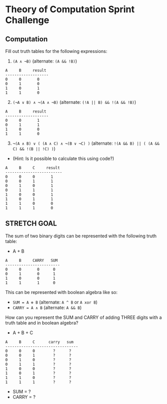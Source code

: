 # Theory of Computation Sprint Challenge

## Computation

Fill out truth tables for the following expressions:

1. `(A ∧ ¬B)`   (alternate: `(A && !B)`)
```
A     B     result
-------------------
0     0       0
0     1       0
1     0       1
1     1       0
```

2. `(¬A ∨ B) ∧ ¬(A ∧ ¬B)`   (alternate: `(!A || B) && !(A && !B)`)
```
A     B     result
-------------------
0     0       1
0     1       1
1     0       0
1     1       0
```

3. `¬(A ∧ B) ∨ ( (A ∧ C) ∧ ¬(B ∨ ¬C) )`   (alternate: `!(A && B) || ( (A && C) && !(B || !C) )`)
  * (Hint: Is it possible to calculate this using code?)
```
A     B     C     result
-------------------------
0     0     0       1
0     0     1       1
0     1     0       1
0     1     1       1
1     0     0       1
1     0     1       1
1     1     0       0
1     1     1       0
```

## STRETCH GOAL

The sum of two binary digits can be represented with the following truth table:

* A + B
```
A     B     CARRY   SUM
------------------------
0     0       0      0
0     1       0      1
1     0       0      1
1     1       1      0
```
This can be represented with boolean algebra like so:

* `SUM = A ⊕ B`  (alternate: `A ^ B` or `A xor B`)
* `CARRY = A ∧ B`  (alternate: `A && B`)


How can you represent the SUM and CARRY of adding THREE digits with a truth table and in boolean algebra?

* A + B + C
```
A     B     C      carry   sum
--------------------------------
0     0     0        ?      ?
0     0     1        ?      ?
0     1     0        ?      ?
0     1     1        ?      ?
1     0     0        ?      ?
1     0     1        ?      ?
1     1     0        ?      ?
1     1     1        ?      ?
```
* SUM = ?
* CARRY = ?
